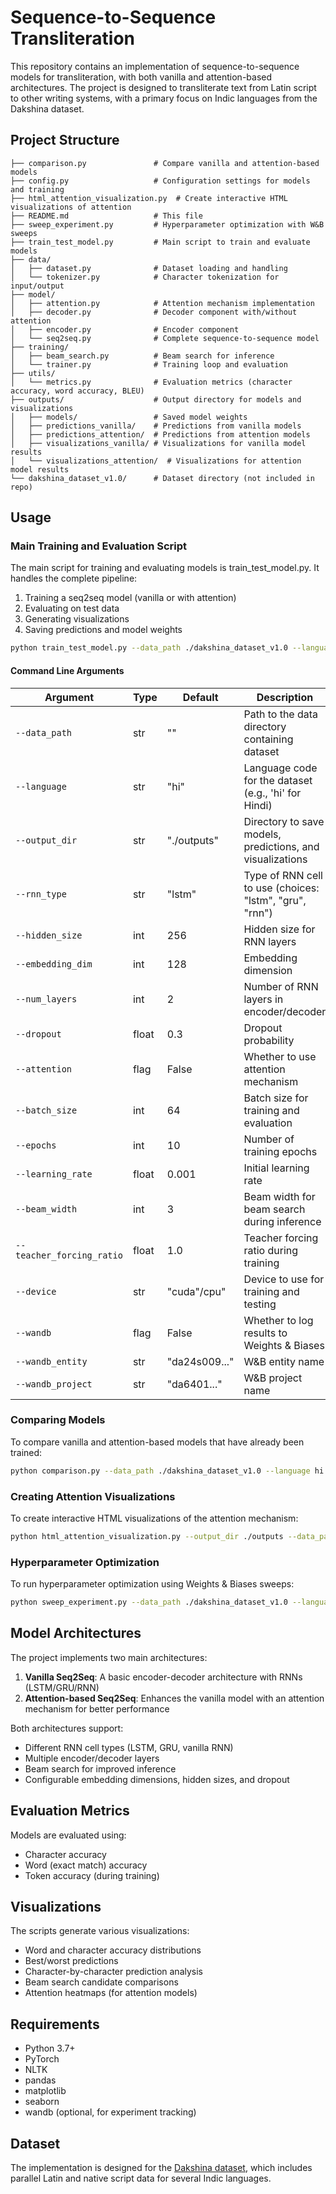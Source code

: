 # Sequence-to-Sequence Transliteration

This repository contains an implementation of sequence-to-sequence models for transliteration, with both vanilla and attention-based architectures. The project is designed to transliterate text from Latin script to other writing systems, with a primary focus on Indic languages from the Dakshina dataset.

## Project Structure

```
├── comparison.py               # Compare vanilla and attention-based models
├── config.py                   # Configuration settings for models and training
├── html_attention_visualization.py  # Create interactive HTML visualizations of attention
├── README.md                   # This file
├── sweep_experiment.py         # Hyperparameter optimization with W&B sweeps
├── train_test_model.py         # Main script to train and evaluate models
├── data/
│   ├── dataset.py              # Dataset loading and handling
│   └── tokenizer.py            # Character tokenization for input/output
├── model/
│   ├── attention.py            # Attention mechanism implementation
│   ├── decoder.py              # Decoder component with/without attention
│   ├── encoder.py              # Encoder component
│   └── seq2seq.py              # Complete sequence-to-sequence model
├── training/
│   ├── beam_search.py          # Beam search for inference
│   └── trainer.py              # Training loop and evaluation
├── utils/
│   └── metrics.py              # Evaluation metrics (character accuracy, word accuracy, BLEU)
├── outputs/                    # Output directory for models and visualizations
│   ├── models/                 # Saved model weights
│   ├── predictions_vanilla/    # Predictions from vanilla models
│   ├── predictions_attention/  # Predictions from attention models
│   ├── visualizations_vanilla/ # Visualizations for vanilla model results
│   └── visualizations_attention/  # Visualizations for attention model results
└── dakshina_dataset_v1.0/      # Dataset directory (not included in repo)
```

## Usage

### Main Training and Evaluation Script

The main script for training and evaluating models is train_test_model.py. It handles the complete pipeline:

1. Training a seq2seq model (vanilla or with attention)
2. Evaluating on test data
3. Generating visualizations
4. Saving predictions and model weights

```bash
python train_test_model.py --data_path ./dakshina_dataset_v1.0 --language hi --attention
```

#### Command Line Arguments

| Argument | Type | Default | Description |
|----------|------|---------|-------------|
| `--data_path` | str | "" | Path to the data directory containing dataset |
| `--language` | str | "hi" | Language code for the dataset (e.g., 'hi' for Hindi) |
| `--output_dir` | str | "./outputs" | Directory to save models, predictions, and visualizations |
| `--rnn_type` | str | "lstm" | Type of RNN cell to use (choices: "lstm", "gru", "rnn") |
| `--hidden_size` | int | 256 | Hidden size for RNN layers |
| `--embedding_dim` | int | 128 | Embedding dimension |
| `--num_layers` | int | 2 | Number of RNN layers in encoder/decoder |
| `--dropout` | float | 0.3 | Dropout probability |
| `--attention` | flag | False | Whether to use attention mechanism |
| `--batch_size` | int | 64 | Batch size for training and evaluation |
| `--epochs` | int | 10 | Number of training epochs |
| `--learning_rate` | float | 0.001 | Initial learning rate |
| `--beam_width` | int | 3 | Beam width for beam search during inference |
| `--teacher_forcing_ratio` | float | 1.0 | Teacher forcing ratio during training |
| `--device` | str | "cuda"/cpu" | Device to use for training and testing |
| `--wandb` | flag | False | Whether to log results to Weights & Biases |
| `--wandb_entity` | str | "da24s009..." | W&B entity name |
| `--wandb_project` | str | "da6401..." | W&B project name |

### Comparing Models

To compare vanilla and attention-based models that have already been trained:

```bash
python comparison.py --data_path ./dakshina_dataset_v1.0 --language hi --output_dir ./outputs
```

### Creating Attention Visualizations

To create interactive HTML visualizations of the attention mechanism:

```bash
python html_attention_visualization.py --output_dir ./outputs --data_path ./dakshina_dataset_v1.0 --language hi
```

### Hyperparameter Optimization

To run hyperparameter optimization using Weights & Biases sweeps:

```bash
python sweep_experiment.py --data_path ./dakshina_dataset_v1.0 --language hi --sweep_count 50
```

## Model Architectures

The project implements two main architectures:

1. **Vanilla Seq2Seq**: A basic encoder-decoder architecture with RNNs (LSTM/GRU/RNN)
2. **Attention-based Seq2Seq**: Enhances the vanilla model with an attention mechanism for better performance

Both architectures support:
- Different RNN cell types (LSTM, GRU, vanilla RNN)
- Multiple encoder/decoder layers
- Beam search for improved inference
- Configurable embedding dimensions, hidden sizes, and dropout

## Evaluation Metrics

Models are evaluated using:
- Character accuracy
- Word (exact match) accuracy
- Token accuracy (during training)

## Visualizations

The scripts generate various visualizations:
- Word and character accuracy distributions
- Best/worst predictions
- Character-by-character prediction analysis
- Beam search candidate comparisons
- Attention heatmaps (for attention models)

## Requirements

- Python 3.7+
- PyTorch
- NLTK
- pandas
- matplotlib
- seaborn
- wandb (optional, for experiment tracking)

## Dataset

The implementation is designed for the [Dakshina dataset](https://github.com/google-research-datasets/dakshina), which includes parallel Latin and native script data for several Indic languages.
